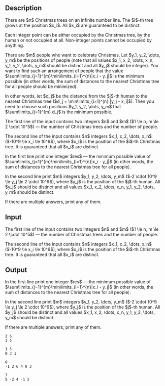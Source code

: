 ## Description

<div><p>There are $n$ Christmas trees on an infinite number line. The $i$-th tree grows at the position $x_i$. All $x_i$ are guaranteed to be distinct.</p><p>Each <span class="tex-font-style-bf">integer</span> point can be either occupied by the Christmas tree, by the human or not occupied at all. Non-integer points cannot be occupied by anything.</p><p>There are $m$ people who want to celebrate Christmas. Let $y_1, y_2, \dots, y_m$ be the positions of people (note that all values $x_1, x_2, \dots, x_n, y_1, y_2, \dots, y_m$ should be <span class="tex-font-style-bf">distinct</span> and all $y_j$ should be <span class="tex-font-style-bf">integer</span>). You want to find such an arrangement of people that the value $\sum\limits_{j=1}^{m}\min\limits_{i=1}^{n}|x_i - y_j|$ is the minimum possible (in other words, the sum of distances to the nearest Christmas tree for all people should be minimized).</p><p>In other words, let $d_j$ be the distance from the $j$-th human to the nearest Christmas tree ($d_j = \min\limits_{i=1}^{n} |y_j - x_i|$). Then you need to choose such positions $y_1, y_2, \dots, y_m$ that $\sum\limits_{j=1}^{m} d_j$ is the minimum possible.</p></div><div class="input-specification"><p>The first line of the input contains two integers $n$ and $m$ ($1 \le n, m \le 2 \cdot 10^5$) — the number of Christmas trees and the number of people.</p><p>The second line of the input contains $n$ integers $x_1, x_2, \dots, x_n$ ($-10^9 \le x_i \le 10^9$), where $x_i$ is the position of the $i$-th Christmas tree. It is guaranteed that all $x_i$ are distinct.</p></div><div class="output-specification"><p>In the first line print one integer $res$ — the minimum possible value of $\sum\limits_{j=1}^{m}\min\limits_{i=1}^{n}|x_i - y_j|$ (in other words, the sum of distances to the nearest Christmas tree for all people).</p><p>In the second line print $m$ integers $y_1, y_2, \dots, y_m$ ($-2 \cdot 10^9 \le y_j \le 2 \cdot 10^9$), where $y_j$ is the position of the $j$-th human. All $y_j$ should be distinct and all values $x_1, x_2, \dots, x_n, y_1, y_2, \dots, y_m$ should be <span class="tex-font-style-bf">distinct</span>.</p><p>If there are multiple answers, print any of them.</p></div>

## Input

<p>The first line of the input contains two integers $n$ and $m$ ($1 \le n, m \le 2 \cdot 10^5$) — the number of Christmas trees and the number of people.</p><p>The second line of the input contains $n$ integers $x_1, x_2, \dots, x_n$ ($-10^9 \le x_i \le 10^9$), where $x_i$ is the position of the $i$-th Christmas tree. It is guaranteed that all $x_i$ are distinct.</p>

## Output

<p>In the first line print one integer $res$ — the minimum possible value of $\sum\limits_{j=1}^{m}\min\limits_{i=1}^{n}|x_i - y_j|$ (in other words, the sum of distances to the nearest Christmas tree for all people).</p><p>In the second line print $m$ integers $y_1, y_2, \dots, y_m$ ($-2 \cdot 10^9 \le y_j \le 2 \cdot 10^9$), where $y_j$ is the position of the $j$-th human. All $y_j$ should be distinct and all values $x_1, x_2, \dots, x_n, y_1, y_2, \dots, y_m$ should be <span class="tex-font-style-bf">distinct</span>.</p><p>If there are multiple answers, print any of them.</p>





```input1
2 6
1 5
```




```input2
3 5
0 3 1
```




```output1
8
-1 2 6 4 0 3
```




```output2
7
5 -2 4 -1 2
```


